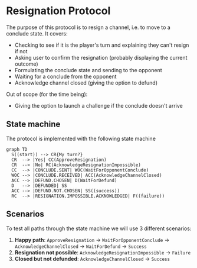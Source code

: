 # Resignation Protocol

The purpose of this protocol is to resign a channel, i.e. to move to a conclude state.
It covers:

- Checking to see if it is the player's turn and explaining they can't resign if not
- Asking user to confirm the resignation (probably displaying the current outcome)
- Formulating the conclude state and sending to the opponent
- Waiting for a conclude from the opponent
- Acknowledge channel closed (giving the option to defund)

Out of scope (for the time being):

- Giving the option to launch a challenge if the conclude doesn't arrive

## State machine

The protocol is implemented with the following state machine

```mermaid
graph TD
  S((start)) --> CR{My turn?}
  CR  --> |Yes| CC(ApproveResignation)
  CR  --> |No| RC(AcknowledgeResignationImpossible)
  CC  --> |CONCLUDE.SENT| WOC(WaitForOpponentConclude)
  WOC --> |CONCLUDE.RECEIVED| ACC(AcknowledgeChannelClosed)
  ACC --> |DEFUND.CHOSEN| D(WaitForDefund)
  D   --> |DEFUNDED| SS
  ACC --> |DEFUND.NOT.CHOSEN| SS((success))
  RC  --> |RESIGNATION.IMPOSSIBLE.ACKNOWLEDGED| F((failure))
```

## Scenarios

To test all paths through the state machine we will use 3 different scenarios:

1. **Happy path**: `ApproveResignation` -> `WaitForOpponentConclude` -> `AcknowledgeChannelClosed` -> `WaitForDefund` -> `Success`
2. **Resignation not possible**: `AcknowledgeResignationImpossible` -> `Failure`
3. **Closed but not defunded**: `AcknowledgeChannelClosed` -> `Success`

